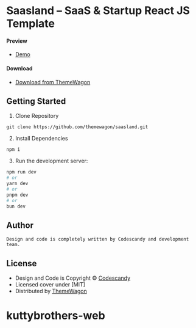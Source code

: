 # Saasland – SaaS & Startup React JS Template

#### Preview

- [Demo](https://themewagon.github.io/saasland/)

#### Download

- [Download from ThemeWagon](https://themewagon.com/themes/saasland/)

## Getting Started

1. Clone Repository

```
git clone https://github.com/themewagon/saasland.git
```

2. Install Dependencies

```
npm i
```

3. Run the development server:

```bash
npm run dev
# or
yarn dev
# or
pnpm dev
# or
bun dev
```

## Author

```
Design and code is completely written by Codescandy and development team.
```

## License

- Design and Code is Copyright &copy; [Codescandy](https://codescandy.com/)
- Licensed cover under [MIT]
- Distributed by [ThemeWagon](https://themewagon.com)
# kuttybrothers-web
